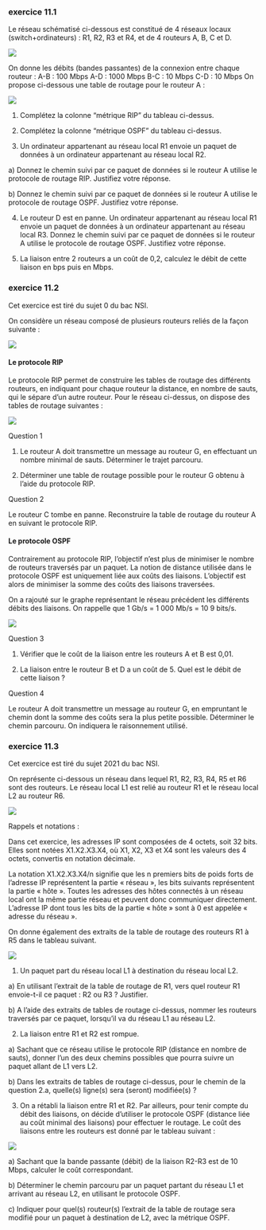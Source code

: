 ### exercice 11.1

Le réseau schématisé ci-dessous est constitué de 4 réseaux locaux (switch+ordinateurs) : R1, R2, R3 et R4, et de 4 routeurs A, B, C et D.

![](img/c11e_1.png)

On donne les débits (bandes passantes) de la connexion entre chaque routeur :
A-B : 100 Mbps
A-D : 1000 Mbps
B-C : 10 Mbps
C-D : 10 Mbps
On propose ci-dessous une table de routage pour le routeur A :

![](img/c11e_2.png)

1) Complétez la colonne “métrique RIP” du tableau ci-dessus.


2) Complétez la colonne “métrique OSPF” du tableau ci-dessus. 

3) Un ordinateur appartenant au réseau local R1 envoie un paquet de données à un ordinateur appartenant au réseau local R2.

a) Donnez le chemin suivi par ce paquet de données si le routeur A utilise le protocole de routage RIP. Justifiez votre réponse.
	
b) Donnez le chemin suivi par ce paquet de données si le routeur A utilise le protocole de routage OSPF. Justifiez votre réponse.
	
4) Le routeur D est en panne. Un ordinateur appartenant au réseau local R1 envoie un paquet de données à un ordinateur appartenant au réseau local R3. Donnez le chemin suivi par ce paquet de données si le routeur A utilise le protocole de routage OSPF. Justifiez votre réponse.

5) La liaison entre 2 routeurs a un coût de 0,2, calculez le débit de cette liaison en bps puis en Mbps.

### exercice 11.2
Cet exercice est tiré du sujet 0 du bac NSI.

On considère un réseau composé de plusieurs routeurs reliés de la façon suivante :

![](img/c11e_5.png)

#### Le protocole RIP

Le protocole RIP permet de construire les tables de routage des différents routeurs, en indiquant pour chaque
routeur la distance, en nombre de sauts, qui le sépare d’un autre routeur. Pour le réseau ci-dessus, on dispose
des tables de routage suivantes :

![](img/c11e_3.png)

Question 1

1) Le routeur A doit transmettre un message au routeur G, en effectuant un nombre minimal de
sauts. Déterminer le trajet parcouru.

2) Déterminer une table de routage possible pour le routeur G obtenu à l’aide du protocole RIP.

Question 2

Le routeur C tombe en panne. Reconstruire la table de routage du routeur A en suivant le
protocole RIP.

#### Le protocole OSPF

Contrairement au protocole RIP, l’objectif n’est plus de minimiser le nombre de routeurs traversés par un
paquet. La notion de distance utilisée dans le protocole OSPF est uniquement liée aux coûts des liaisons.
L’objectif est alors de minimiser la somme des coûts des liaisons traversées.

On a rajouté sur le graphe représentant le réseau précédent les différents débits des liaisons.
On rappelle que 1 Gb/s = 1 000 Mb/s = 10 9 bits/s.

![](img/c11e_4.png)

Question 3

1) Vérifier que le coût de la liaison entre les routeurs A et B est 0,01.

2) La liaison entre le routeur B et D a un coût de 5. Quel est le débit de cette liaison ?

Question 4 

Le routeur A doit transmettre un message au routeur G, en empruntant le chemin dont la somme
des coûts sera la plus petite possible. Déterminer le chemin parcouru. On indiquera le raisonnement
utilisé.

### exercice 11.3
Cet exercice est tiré du sujet 2021 du bac NSI.

On représente ci-dessous un réseau dans lequel R1, R2, R3, R4, R5 et R6 sont des routeurs. Le réseau local L1 est relié au routeur R1 et le réseau local L2 au routeur R6.

![](img/c11e_6.png)

Rappels et notations :

Dans cet exercice, les adresses IP sont composées de 4 octets, soit 32 bits. Elles sont notées X1.X2.X3.X4, où X1, X2, X3 et X4 sont les valeurs des 4 octets, convertis en notation décimale.

La notation X1.X2.X3.X4/n signifie que les n premiers bits de poids forts de l’adresse IP représentent la partie « réseau », les bits suivants représentent la partie « hôte ».
Toutes les adresses des hôtes connectés à un réseau local ont la même partie réseau et peuvent donc communiquer directement. L’adresse IP dont tous les bits de la partie « hôte » sont à 0 est appelée « adresse du réseau ».

On donne également des extraits de la table de routage des routeurs R1 à R5 dans le tableau suivant.

![](img/c11e_7.png)

1) Un paquet part du réseau local L1 à destination du réseau local L2.

a) En utilisant l’extrait de la table de routage de R1, vers quel routeur R1 envoie-t-il ce paquet : R2 ou R3 ? Justifier.

b) A l’aide des extraits de tables de routage ci-dessus, nommer les routeurs traversés par ce paquet, lorsqu’il va du réseau L1 au réseau L2.

2) La liaison entre R1 et R2 est rompue.

a) Sachant que ce réseau utilise le protocole RIP (distance en nombre de sauts), donner l’un des deux chemins possibles que pourra suivre un paquet allant de L1 vers L2.

b) Dans les extraits de tables de routage ci-dessus, pour le chemin de la question 2.a, quelle(s) ligne(s) sera (seront) modifiée(s) ?

3) On a rétabli la liaison entre R1 et R2.
Par ailleurs, pour tenir compte du débit des liaisons, on décide d’utiliser le protocole OSPF (distance liée au coût minimal des liaisons) pour effectuer le routage. Le coût des liaisons entre les routeurs est donné par le tableau suivant :

![](img/c11e_8.png)

a) Sachant que la bande passante (débit) de la liaison R2-R3 est de 10 Mbps, calculer le coût correspondant.

b) Déterminer le chemin parcouru par un paquet partant du réseau L1 et arrivant au réseau L2, en utilisant le protocole OSPF.

c) Indiquer pour quel(s) routeur(s) l’extrait de la table de routage sera modifié pour un paquet à destination de L2, avec la métrique OSPF.